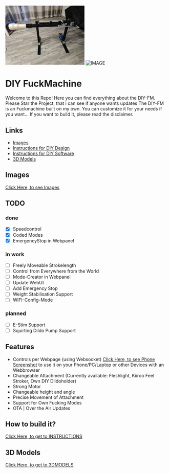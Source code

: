 <picture><img alt="IMAGE" src="https://github.com/JoesBiggy/THE-FM/blob/main/IMAGES/TH.jpg" width="49%"></picture>
<picture><img alt="IMAGE" src="https://github.com/JoesBiggy/THE-FM/blob/main/IMAGES/fminangle.jpg" width="49%"></picture>

# DIY FuckMachine

Welcome to this Repo! Here you can find everything about the DIY-FM. Please Star the Project, that i can see if anyone wants updates
The DIY-FM is an Fuckmachine built on my own. You can customize it for your needs if you want...
If you want to build it, please read the disclaimer.

## Links

- [Images](IMAGES.md)
- [Instructions for DIY Design](INSTRUCTIONS.md)
- [Instructions for DIY Software](SOFTWARE.md)
- [3D Models](3DMODELS.md)

## Images

[Click Here, to see Images](IMAGES.md)

## TODO

### done

- [x] Speedcontrol
- [x] Coded Modes
- [x] EmergencyStop in Webpanel

### in work

- [ ] Freely Moveable Strokelength
- [ ] Control from Everywhere from the World
- [ ] Mode-Creator in Webpanel
- [ ] Update WebUI
- [ ] Add Emergency Stop
- [ ] Weight Stabilisation Support
- [ ] WIFI-Config-Mode

### planned

- [ ] E-Stim Support
- [ ] Squirting Dildo Pump Support

## Features

- Controls per Webpage (using Websocket) [Click Here, to see Phone Screenshot](IMAGES/UI.jpg)
  to use it on your Phone/PC/Laptop or other Devices with an Webbrowser
- Changeable Attachment (Currently available: Fleshlight, Kiiroo Feel Stroker, Own DIY Dildoholder)
- Strong Motor
- Changeable height and angle
- Precise Movement of Attachment
- Support for Own Fucking Modes
- OTA | Over the Air Updates

## How to build it?

[Click Here, to get to INSTRUCTIONS](INSTRUCTIONS.md)

## 3D Models

[Click Here, to get to 3DMODELS](3DMODELS.md)
